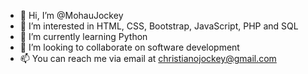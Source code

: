 - 👋 Hi, I’m @MohauJockey
- 👀 I’m interested in HTML, CSS, Bootstrap, JavaScript, PHP and SQL
- 🌱 I’m currently learning Python
- 💞️ I’m looking to collaborate on software development
- 📫 You can reach me via email at christianojockey@gmail.com

<!---
MohauJockey/MohauJockey is a ✨ special ✨ repository because its `README.md` (this file) appears on your GitHub profile.
You can click the Preview link to take a look at your changes.
--->
